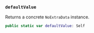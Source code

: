 
### `defaultValue`

Returns a concrete `NoExtraData` instance.

``` swift
public static var defaultValue: Self 

